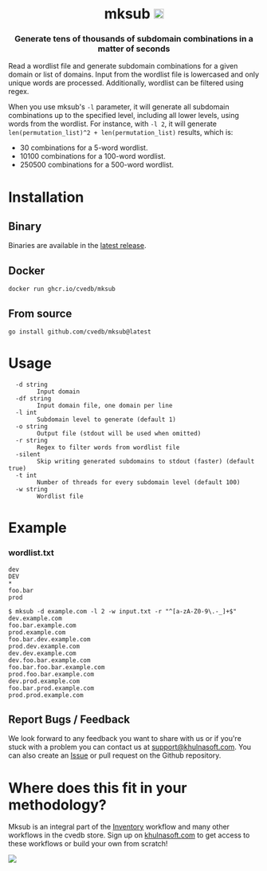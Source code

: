 <h1 align="center">mksub <a href="https://twitter.com/intent/tweet?text=mksub%20-%20Generate%20tens%20of%20thousands%20of%20subdomain%20combinations%20in%20a%20matter%20of%20seconds%20%40khulnasoft%0Ahttps%3A%2F%2Fgithub.com%2Fcvedb%2Fmksub&hashtags=bugbounty,bugbountytips,infosec"><img src="https://img.shields.io/badge/Tweet--lightgrey?logo=twitter&style=social" alt="Tweet" height="20"/></a></h1>
<h3 align="center">Generate tens of thousands of subdomain combinations in a matter of seconds</h3>


Read a wordlist file and generate subdomain combinations for a given domain or list of domains. Input from the wordlist file is lowercased and only unique words are processed. Additionally, wordlist can be filtered using regex.

When you use mksub's `-l` parameter, it will generate all subdomain combinations up to the specified level, including all lower levels, using words from the wordlist. For instance, with `-l 2`, it will generate `len(permutation_list)^2 + len(permutation_list)` results, which is:
- 30 combinations for a 5-word wordlist.
- 10100 combinations for a 100-word wordlist. 
- 250500 combinations for a 500-word wordlist.

# Installation

## Binary
Binaries are available in the [latest release](https://github.com/cvedb/mksub/releases/latest).

## Docker
```
docker run ghcr.io/cvedb/mksub
```

## From source
```
go install github.com/cvedb/mksub@latest
```

# Usage
```
  -d string
        Input domain
  -df string
        Input domain file, one domain per line
  -l int
        Subdomain level to generate (default 1)
  -o string
        Output file (stdout will be used when omitted)
  -r string
        Regex to filter words from wordlist file
  -silent
        Skip writing generated subdomains to stdout (faster) (default true)
  -t int
        Number of threads for every subdomain level (default 100)
  -w string
        Wordlist file
```

# Example
### wordlist.txt
```
dev
DEV
*
foo.bar
prod
```
```shell script
$ mksub -d example.com -l 2 -w input.txt -r "^[a-zA-Z0-9\.-_]+$"
dev.example.com
foo.bar.example.com
prod.example.com
foo.bar.dev.example.com
prod.dev.example.com
dev.dev.example.com
dev.foo.bar.example.com
foo.bar.foo.bar.example.com
prod.foo.bar.example.com
dev.prod.example.com
foo.bar.prod.example.com
prod.prod.example.com
```

## Report Bugs / Feedback
We look forward to any feedback you want to share with us or if you're stuck with a problem you can contact us at [support@khulnasoft.com](mailto:support@khulnasoft.com). You can also create an [Issue](https://github.com/cvedb/mksub/issues/new) or pull request on the Github repository.

# Where does this fit in your methodology?
Mksub is an integral part of the [Inventory](https://github.com/cvedb/inventory) workflow and many other workflows in the cvedb store. Sign up on [khulnasoft.com](https://khulnasoft.com) to get access to these workflows or build your own from scratch!


[<img src="./banner.png" />](https://cvedb.khulnasoft.com/auth/register)
